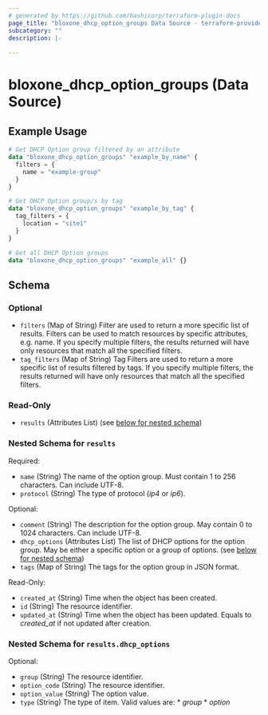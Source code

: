```yaml
---
# generated by https://github.com/hashicorp/terraform-plugin-docs
page_title: "bloxone_dhcp_option_groups Data Source - terraform-provider-bloxone"
subcategory: ""
description: |-
  
---
```


# bloxone_dhcp_option_groups (Data Source)



## Example Usage

```terraform
# Get DHCP Option group filtered by an attribute
data "bloxone_dhcp_option_groups" "example_by_name" {
  filters = {
    name = "example-group"
  }
}

# Get DHCP Option group/s by tag
data "bloxone_dhcp_option_groups" "example_by_tag" {
  tag_filters = {
    location = "site1"
  }
}

# Get all DHCP Option groups
data "bloxone_dhcp_option_groups" "example_all" {}
```

<!-- schema generated by tfplugindocs -->
## Schema

### Optional

- `filters` (Map of String) Filter are used to return a more specific list of results. Filters can be used to match resources by specific attributes, e.g. name. If you specify multiple filters, the results returned will have only resources that match all the specified filters.
- `tag_filters` (Map of String) Tag Filters are used to return a more specific list of results filtered by tags. If you specify multiple filters, the results returned will have only resources that match all the specified filters.

### Read-Only

- `results` (Attributes List) (see [below for nested schema](#nestedatt--results))

<a id="nestedatt--results"></a>
### Nested Schema for `results`

Required:

- `name` (String) The name of the option group. Must contain 1 to 256 characters. Can include UTF-8.
- `protocol` (String) The type of protocol (_ip4_ or _ip6_).

Optional:

- `comment` (String) The description for the option group. May contain 0 to 1024 characters. Can include UTF-8.
- `dhcp_options` (Attributes List) The list of DHCP options for the option group. May be either a specific option or a group of options. (see [below for nested schema](#nestedatt--results--dhcp_options))
- `tags` (Map of String) The tags for the option group in JSON format.

Read-Only:

- `created_at` (String) Time when the object has been created.
- `id` (String) The resource identifier.
- `updated_at` (String) Time when the object has been updated. Equals to _created_at_ if not updated after creation.

<a id="nestedatt--results--dhcp_options"></a>
### Nested Schema for `results.dhcp_options`

Optional:

- `group` (String) The resource identifier.
- `option_code` (String) The resource identifier.
- `option_value` (String) The option value.
- `type` (String) The type of item.  Valid values are: * _group_ * _option_
